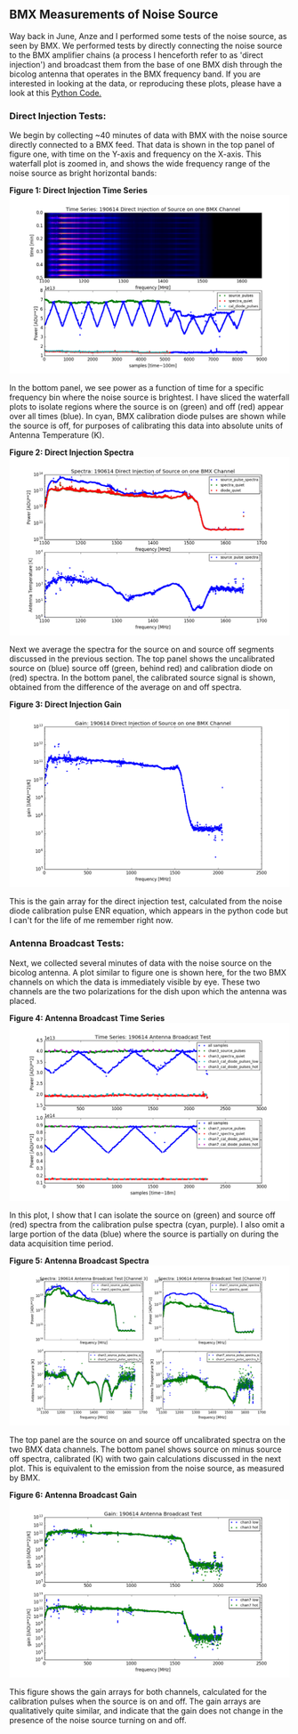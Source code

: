 ## BMX Measurements of Noise Source

Way back in June, Anze and I performed some tests of the noise source, as seen by BMX. We performed tests by directly connecting the noise source to the BMX amplifier chains (a process I henceforth refer to as 'direct injection') and broadcast them from the base of one BMX dish through the bicolog antenna that operates in the BMX frequency band. If you are interested in looking at the data, or reproducing these plots, please have a look at this [Python Code.](190614_Noise_Source_Analysis.py)		
### Direct Injection Tests:

We begin by collecting ~40 minutes of data with BMX with the noise source directly connected to a BMX feed. That data is shown in the top panel of figure one, with time on the Y-axis and frequency on the X-axis. This waterfall plot is zoomed in, and shows the wide frequency range of the noise source as bright horizontal bands:

**Figure 1: Direct Injection Time Series**
![dits](direct_injection_time_series.png)

In the bottom panel, we see power as a function of time for a specific frequency bin where the noise source is brightest. I have sliced the waterfall plots to isolate regions where the source is on (green) and off (red) appear over all times (blue). In cyan, BMX calibration diode pulses are shown while the source is off, for purposes of calibrating this data into absolute units of Antenna Temperature (K).

**Figure 2: Direct Injection Spectra**
![dis](direct_injection_spectra.png)

Next we average the spectra for the source on and source off segments discussed in the previous section. The top panel shows the uncalibrated source on (blue) source off (green, behind red) and calibration diode on (red) spectra. In the bottom panel, the calibrated source signal is shown, obtained from the difference of the average on and off spectra.

**Figure 3: Direct Injection Gain**
![dig](direct_injection_gain.png)

This is the gain array for the direct injection test, calculated from the noise diode calibration pulse ENR equation, which appears in the python code but I can't for the life of me remember right now.

### Antenna Broadcast Tests:

Next, we collected several minutes of data with the noise source on the bicolog antenna. A plot similar to figure one is shown here, for the two BMX channels on which the data is immediately visible by eye. These two channels are the two polarizations for the dish upon which the antenna was placed.

**Figure 4: Antenna Broadcast Time Series**
![abts](antenna_broadcast_time_series.png)

In this plot, I show that I can isolate the source on (green) and source off (red) spectra from the calibration pulse spectra (cyan, purple). I also omit a large portion of the data (blue) where the source is partially on during the data acquisition time period.

**Figure 5: Antenna Broadcast Spectra**
![abs](antenna_broadcast_spectra.png)

The top panel are the source on and source off uncalibrated spectra on the two BMX data channels. The bottom panel shows source on minus source off spectra, calibrated (K) with two gain calculations discussed in the next plot. This is equivalent to the emission from the noise source, as measured by BMX.

**Figure 6: Antenna Broadcast Gain**
![abg](antenna_broadcast_gain.png)

This figure shows the gain arrays for both channels, calculated for the calibration pulses when the source is on and off. The gain arrays are qualitatively quite similar, and indicate that the gain does not change in the presence of the noise source turning on and off.
